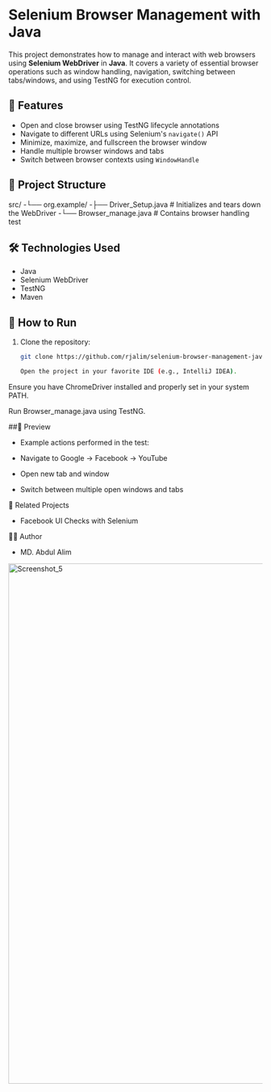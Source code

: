 # Selenium Browser Management with Java

This project demonstrates how to manage and interact with web browsers using **Selenium WebDriver** in **Java**. It covers a variety of essential browser operations such as window handling, navigation, switching between tabs/windows, and using TestNG for execution control.

## 🚀 Features

- Open and close browser using TestNG lifecycle annotations
- Navigate to different URLs using Selenium's `navigate()` API
- Minimize, maximize, and fullscreen the browser window
- Handle multiple browser windows and tabs
- Switch between browser contexts using `WindowHandle`

## 📂 Project Structure

src/
-└── org.example/
-├── Driver_Setup.java # Initializes and tears down the WebDriver
-└── Browser_manage.java # Contains browser handling test

## 🛠️ Technologies Used

- Java
- Selenium WebDriver
- TestNG
- Maven

## 🧪 How to Run

1. Clone the repository:
   ```bash
   git clone https://github.com/rjalim/selenium-browser-management-java.git

   Open the project in your favorite IDE (e.g., IntelliJ IDEA).

Ensure you have ChromeDriver installed and properly set in your system PATH.

Run Browser_manage.java using TestNG.

##📸 Preview
- Example actions performed in the test:

- Navigate to Google → Facebook → YouTube

- Open new tab and window

- Switch between multiple open windows and tabs

🔗 Related Projects
- Facebook UI Checks with Selenium

👨‍💻 Author
- MD. Abdul Alim

<img width="1919" height="1030" alt="Screenshot_5" src="https://github.com/user-attachments/assets/9b22fa23-7094-4a14-8fa7-d14b57b77173" />

